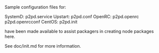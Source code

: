 Sample configuration files for:

SystemD: p2pd.service
Upstart: p2pd.conf
OpenRC:  p2pd.openrc
         p2pd.openrcconf
CentOS:  p2pd.init

have been made available to assist packagers in creating node packages here.

See doc/init.md for more information.
